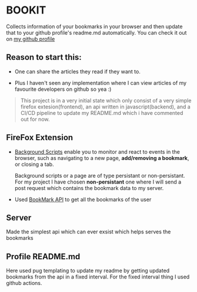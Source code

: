 # BOOKIT

Collects information of your bookmarks in your browser and then update that to your github profile's readme.md automatically. You can check it out on [my github profile](https://github.com/Mayhul-Jindal)

## Reason to start this:
- One can share the articles they read if they want to.

- Plus I haven't seen any implementation where I can view articles of my favourite developers on github so yea :) 

> This project is in a very initial state which only consist of a very simple firefox extesion(frontend), an api written in javascript(backend), and a CI/CD pipeline to update my README.md which i have commented out for now.

## FireFox Extension

- [Background Scripts](https://developer.mozilla.org/en-US/docs/Mozilla/Add-ons/WebExtensions/Background_scripts) enable you to monitor and react to events in the browser, such as navigating to a new page, **add/removing a bookmark**, or closing a tab.

    Background scripts or a page are of type persistant or non-persistant. For my project I have chosen **non-persistant** one where I will send a post request which contains the bookmark data to my server.

- Used [BookMark API](https://developer.mozilla.org/en-US/docs/Mozilla/Add-ons/WebExtensions/Work_with_the_Bookmarks_API) to get all the bookmarks of the user

## Server

Made the simplest api which can ever exsist which helps serves the bookmarks

## Profile README.md

Here used pug templating to update my readme by getting updated bookmarks from the api in a fixed interval. For the fixed interval thing I used github actions.
